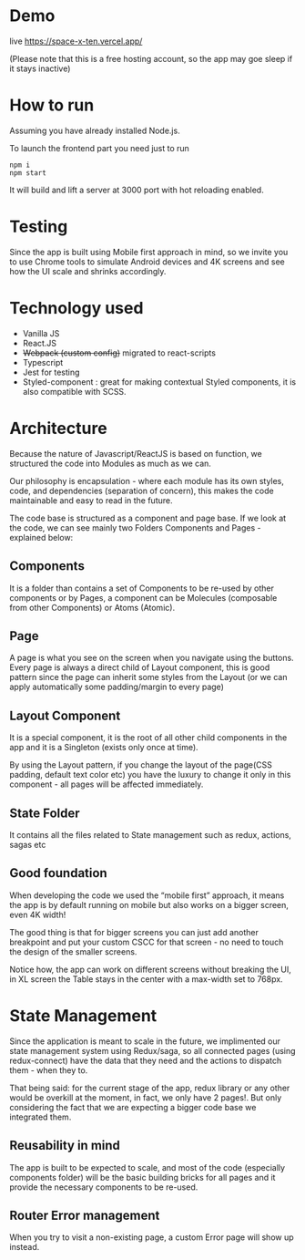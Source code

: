 # Demo

live https://space-x-ten.vercel.app/

(Please note that this is a free hosting account, so the app may goe sleep if it stays inactive)

# How to run

Assuming you have already installed Node.js.

To launch the frontend part you need just to run

```
npm i 
npm start
```

It will build and lift a server at 3000 port with hot reloading enabled.

# Testing

Since the app is built using Mobile first approach in mind, so we invite you to use Chrome tools to simulate Android devices and 4K screens and see how the UI scale and shrinks accordingly.

# Technology used 

- Vanilla JS
- React.JS
- 	~~Webpack (custom config)~~  migrated to react-scripts
- Typescript
- Jest for testing
- Styled-component :
  great for making contextual Styled components, it is also compatible with SCSS.

# Architecture

Because the nature of Javascript/ReactJS is based on function, we structured the code into Modules as much as we can.

Our philosophy is encapsulation - where each module has its own styles, code, and dependencies (separation of concern), this makes the code maintainable and easy to read in the future.

The code base is structured as a component and page base.
If we look at the code, we can see mainly two Folders Components and Pages - explained below:

## Components 

It is a folder than contains a set of Components to be re-used by other components or by Pages, a component can be Molecules (composable from other Components) or Atoms (Atomic).

## Page

A page is what you see on the screen when you navigate using the buttons.
Every page is always a direct child of Layout component, this is good pattern since the page can inherit some styles from the Layout (or we can apply automatically some padding/margin to every page)

## Layout Component

It is a special component, it is the root of all other child components in the app and it is a Singleton (exists only once at time).

By using the Layout pattern, if you change the layout of the page(CSS padding, default text color etc) you have the luxury to change it only in this component - all pages will be affected immediately.

## State Folder

It contains all the files related to State management such as redux, actions, sagas etc

## Good foundation

When developing the code we used the “mobile first” approach, it means the app is by default running on mobile but also works on a bigger screen, even 4K width!

The good thing is that for bigger screens you can just add another breakpoint and put your custom CSCC for that screen - no need to touch the design of the smaller screens.

Notice how, the app can work on different screens without breaking the UI, in XL screen the Table stays in the center with a max-width set to 768px.

# State Management

Since the application is meant to scale in the future, we implimented our state management system using Redux/saga, so all connected pages (using redux-connect)  have the data that they need and the actions to dispatch them - when they to.

That being said: for the current stage of the app, redux library or any other would be overkill at the moment, in fact, we only have 2 pages!. 
But only considering the fact that we are expecting a bigger code base we integrated them.

## Reusability in mind

The app is built to be expected to scale, and most of the code (especially components folder) will be the basic building bricks for all pages and it provide the necessary components to be re-used.


## Router Error management

When you try to visit a non-existing page, a custom Error page will show up instead.
